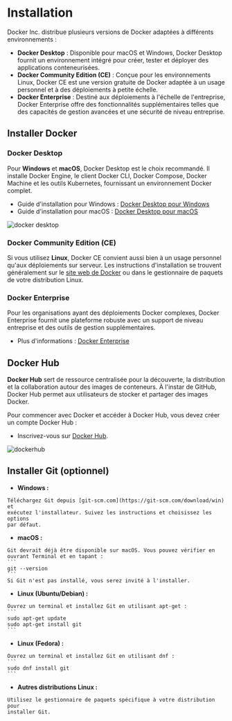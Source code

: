 # Installation

Docker Inc. distribue plusieurs versions de Docker adaptées à différents
environnements :

- **Docker Desktop** : Disponible pour macOS et Windows, Docker Desktop fournit
  un environnement intégré pour créer, tester et déployer des applications
  conteneurisées.
- **Docker Community Edition (CE)** : Conçue pour les environnements Linux,
  Docker CE est une version gratuite de Docker adaptée à un usage personnel et à
  des déploiements à petite échelle.
- **Docker Enterprise** : Destiné aux déploiements à l'échelle de l'entreprise,
  Docker Enterprise offre des fonctionnalités supplémentaires telles que des
  capacités de gestion avancées et une sécurité de niveau entreprise.

## Installer Docker

### Docker Desktop

Pour **Windows** et **macOS**, Docker Desktop est le choix recommandé. Il
installe Docker Engine, le client Docker CLI, Docker Compose, Docker Machine et
les outils Kubernetes, fournissant un environnement Docker complet.

- Guide d'installation pour Windows : [Docker Desktop pour
  Windows](https://docs.docker.com/desktop/install/windows/)
- Guide d'installation pour macOS : [Docker Desktop pour
  macOS](https://docs.docker.com/desktop/install/mac-install/)

![docker desktop](img/docker-desktop.svg)

### Docker Community Edition (CE)

Si vous utilisez **Linux**, Docker CE convient aussi bien à un usage personnel
qu'aux déploiements sur serveur. Les instructions d'installation se trouvent
généralement sur le [site web de
Docker](https://docs.docker.com/engine/install/ubuntu/) ou dans le gestionnaire
de paquets de votre distribution Linux.

### Docker Enterprise

Pour les organisations ayant des déploiements Docker complexes, Docker
Enterprise fournit une plateforme robuste avec un support de niveau entreprise
et des outils de gestion supplémentaires.

- Plus d'informations : [Docker
  Enterprise](https://www.docker.com/products/business/)

## Docker Hub

**Docker Hub** sert de ressource centralisée pour la découverte, la distribution
et la collaboration autour des images de conteneurs. À l'instar de GitHub,
Docker Hub permet aux utilisateurs de stocker et partager des images Docker.

Pour commencer avec Docker et accéder à Docker Hub, vous devez créer un compte
Docker Hub :

- Inscrivez-vous sur [Docker Hub](https://hub.docker.com/).

![dockerhub](img/dockerhub.PNG)

## Installer Git (optionnel)

   - **Windows :**

    Téléchargez Git depuis [git-scm.com](https://git-scm.com/download/win) et
    exécutez l'installateur. Suivez les instructions et choisissez les options
    par défaut.

   - **macOS :**

    Git devrait déjà être disponible sur macOS. Vous pouvez vérifier en ouvrant Terminal et en tapant :
    ```
    git --version
    ```
    Si Git n'est pas installé, vous serez invité à l'installer.

   - **Linux (Ubuntu/Debian) :**

    Ouvrez un terminal et installez Git en utilisant apt-get :
    ```
    sudo apt-get update
    sudo apt-get install git
    ```

   - **Linux (Fedora) :**

    Ouvrez un terminal et installez Git en utilisant dnf :
    ```
    sudo dnf install git
    ```

   - **Autres distributions Linux :**

    Utilisez le gestionnaire de paquets spécifique à votre distribution pour
    installer Git.
